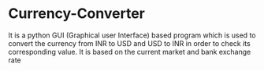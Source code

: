 # Currency-Converter
It is a python GUI (Graphical user Interface) based program which is used to convert the currency from INR to USD and USD to INR in order to check its corresponding value. It is based on the current market and bank exchange rate
